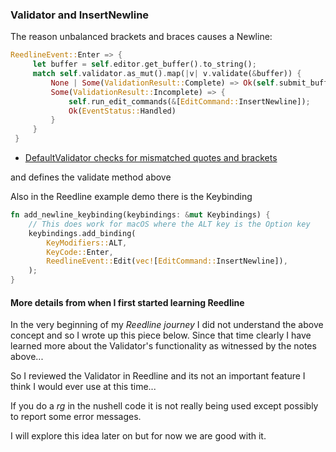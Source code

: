 
### Validator and InsertNewline

The reason unbalanced brackets and braces causes a Newline:

```rust
ReedlineEvent::Enter => {
     let buffer = self.editor.get_buffer().to_string();
     match self.validator.as_mut().map(|v| v.validate(&buffer)) {
         None | Some(ValidationResult::Complete) => Ok(self.submit_buffer(prompt)?),
         Some(ValidationResult::Incomplete) => {
             self.run_edit_commands(&[EditCommand::InsertNewline]);
             Ok(EventStatus::Handled)
         }
     }
 }
```

* [DefaultValidator checks for mismatched quotes and brackets](https://github.com/nushell/reedline/blob/main/src/validator/default.rs)

and defines the validate method above

Also in the Reedline example demo there is the Keybinding

```rust
fn add_newline_keybinding(keybindings: &mut Keybindings) {
    // This does work for macOS where the ALT key is the Option key
    keybindings.add_binding(
        KeyModifiers::ALT,
        KeyCode::Enter,
        ReedlineEvent::Edit(vec![EditCommand::InsertNewline]),
    );
}
```

#### More details from when I first started learning Reedline

In the very beginning of my *Reedline journey* I did not understand the above concept
and so I wrote up this piece below.  Since that time clearly I have learned
more about the Validator's functionality as witnessed by the notes above...

So I reviewed the Validator in Reedline and its not an important feature I
think I would ever use at this time...

If you do a *rg* in the nushell code it is not really being used except possibly
to report some error messages.

I will explore this idea later on but for now we are good with it.
